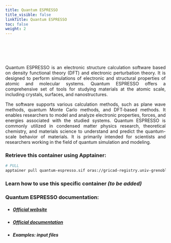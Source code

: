 ```yaml
---
title: Quantum ESPRESSO
title_visible: false
linkTitle: Quantum ESPRESSO
toc: false
weight: 2
---
```


<br/>

<a href="https://www.quantum-espresso.org/" target="_blank"><img class="logo-quantum-espresso" width="600px"></a>

<br/>

<div align="justify">

Quantum ESPRESSO is an electronic structure calculation software based on density functional theory (DFT) and electronic perturbation theory. It is designed to perform simulations of electronic and structural properties of atomic and molecular systems. Quantum ESPRESSO offers a comprehensive set of tools for studying materials at the atomic scale, including crystals, surfaces, and nanostructures.

The software supports various calculation methods, such as plane wave methods, quantum Monte Carlo methods, and DFT-based methods. It enables researchers to model and analyze electronic properties, forces, and energies associated with the studied systems. Quantum ESPRESSO is commonly utilized in condensed matter physics research, theoretical chemistry, and materials science to understand and predict the quantum-scale behavior of materials. It is primarily intended for scientists and researchers working in the field of quantum simulation and modeling.

</div>

<!-- ### Direct download link : {{< inline-svg src="paperclip" height="32px" width="32px" class="svg-inline-custom" >}} Quantum ESPRESSO -->

### Retrieve this container using Apptainer:

```sh
# PULL
apptainer pull quantum-espresso.sif oras://gricad-registry.univ-grenoble-alpes.fr/diamond/apptainer/apptainer-singularity-projects/quantum-espresso.sif:latest
```

### Learn how to use this specific container _(to be added)_

### Quantum ESPRESSO documentation:

- ##### <a href="https://www.quantum-espresso.org/" target="_blank">Official website</a>

- ##### <a href="https://www.quantum-espresso.org/documentation/" target="_blank">Official documentation</a>

- ##### Examples: input files